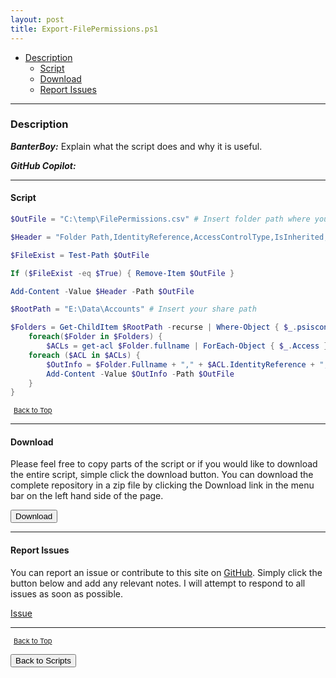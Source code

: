 ```yaml
---
layout: post
title: Export-FilePermissions.ps1
---
```


- [Description](#description)
  - [Script](#script)
  - [Download](#download)
  - [Report Issues](#report-issues)

---

### Description

**_BanterBoy:_** Explain what the script does and why it is useful.

**_GitHub Copilot:_**

---

#### Script

```powershell
$OutFile = "C:\temp\FilePermissions.csv" # Insert folder path where you want to save your file and its name

$Header = "Folder Path,IdentityReference,AccessControlType,IsInherited,InheritanceFlags,PropagationFlags"

$FileExist = Test-Path $OutFile

If ($FileExist -eq $True) { Remove-Item $OutFile }

Add-Content -Value $Header -Path $OutFile

$RootPath = "E:\Data\Accounts" # Insert your share path

$Folders = Get-ChildItem $RootPath -recurse | Where-Object { $_.psiscontainer -eq $true }
    foreach($Folder in $Folders) {
        $ACLs = get-acl $Folder.fullname | ForEach-Object { $_.Access }
    foreach ($ACL in $ACLs) {
        $OutInfo = $Folder.Fullname + "," + $ACL.IdentityReference + "," + $ACL.AccessControlType + "," + $ACL.IsInherited + "," + $ACL.InheritanceFlags + "," + $ACL.PropagationFlags
        Add-Content -Value $OutInfo -Path $OutFile
    }
}
```

<span style="font-size:11px;"><a href="#"><i class="fas fa-caret-up" aria-hidden="true" style="color: white; margin-right:5px;"></i>Back to Top</a></span>

---

#### Download

Please feel free to copy parts of the script or if you would like to download the entire script, simple click the download button. You can download the complete repository in a zip file by clicking the Download link in the menu bar on the left hand side of the page.

<button class="btn" type="submit" onclick="window.open('/PowerShell/scripts/fileManagement/Export-FilePermissions.ps1')">
    <i class="fa fa-cloud-download-alt">
    </i>
        Download
</button>

---

#### Report Issues

You can report an issue or contribute to this site on <a href="https://github.com/BanterBoy/scripts-blog/issues">GitHub</a>. Simply click the button below and add any relevant notes. I will attempt to respond to all issues as soon as possible.

<!-- Place this tag where you want the button to render. -->

<a class="github-button" href="https://github.com/BanterBoy/scripts-blog/issues/new?title=Export-FilePermissions.ps1&body=There is a problem with this function. Please find details below." data-show-count="true" aria-label="Issue BanterBoy/scripts-blog on GitHub">Issue</a>

---

<span style="font-size:11px;"><a href="#"><i class="fas fa-caret-up" aria-hidden="true" style="color: white; margin-right:5px;"></i>Back to Top</a></span>

<a href="/menu/_pages/scripts.html">
    <button class="btn">
        <i class='fas fa-reply'>
        </i>
            Back to Scripts
    </button>
</a>

[1]: http://ecotrust-canada.github.io/markdown-toc
[2]: https://github.com/googlearchive/code-prettify
